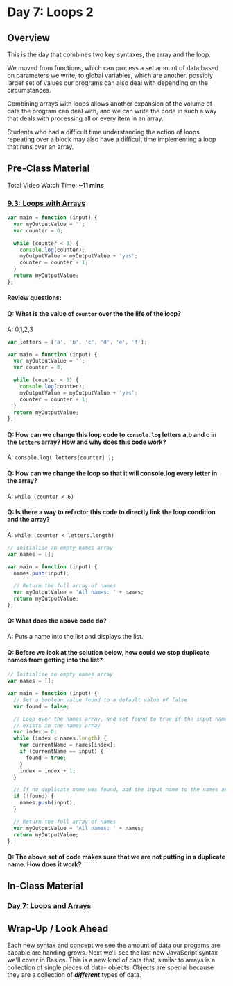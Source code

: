 # Day 7: Loops 2

## Overview

This is the day that combines two key syntaxes, the array and the loop.

We moved from functions, which can process a set amount of data based on parameters we write, to global variables, which are another. possibly larger set of values our programs can also deal with depending on the circumstances.

Combining arrays with loops allows another expansion of the volume of data the program can deal with, and we can write the code in such a way that deals with processing all or every item in an array.

Students who had a difficult time understanding the action of loops repeating over a block may also have a difficult time implementing a loop that runs over an array.

## Pre-Class Material

Total Video Watch Time: **~11 mins**

### [9.3: Loops with Arrays](../9-arrays-and-iteration/9.3-loops-with-arrays.md)

```javascript
var main = function (input) {
  var myOutputValue = '';
  var counter = 0;

  while (counter < 3) {
    console.log(counter);
    myOutputValue = myOutputValue + 'yes';
    counter = counter + 1;
  }
  return myOutputValue;
};
```

#### Review questions:

#### Q: What is the value of `counter` over the the life of the loop?

A: 0,1,2,3

```javascript
var letters = ['a', 'b', 'c', 'd', 'e', 'f'];

var main = function (input) {
  var myOutputValue = '';
  var counter = 0;

  while (counter < 3) {
    console.log(counter);
    myOutputValue = myOutputValue + 'yes';
    counter = counter + 1;
  }
  return myOutputValue;
};
```

#### Q: How can we change this loop code to `console.log` letters **a**,**b** and **c** in the `letters` array? How and why does this code work?

A: `console.log( letters[counter] );`

#### Q: How can we change the loop so that it will console.log every letter in the array?

A: `while (counter < 6)`

#### Q: Is there a way to refactor this code to directly link the loop condition and the array?

A: `while (counter < letters.length)`

```javascript
// Initialise an empty names array
var names = [];

var main = function (input) {
  names.push(input);

  // Return the full array of names
  var myOutputValue = 'All names: ' + names;
  return myOutputValue;
};
```

#### **Q: What does the above code do?**

A: Puts a name into the list and displays the list.

#### **Q: Before we look at the solution below, how could we stop duplicate names from getting into the list?**

```javascript
// Initialise an empty names array
var names = [];

var main = function (input) {
  // Set a boolean value found to a default value of false
  var found = false;

  // Loop over the names array, and set found to true if the input name already
  // exists in the names array
  var index = 0;
  while (index < names.length) {
    var currentName = names[index];
    if (currentName == input) {
      found = true;
    }
    index = index + 1;
  }

  // If no duplicate name was found, add the input name to the names array
  if (!found) {
    names.push(input);
  }

  // Return the full array of names
  var myOutputValue = 'All names: ' + names;
  return myOutputValue;
};
```

#### **Q: The above set of code makes sure that we are not putting in a duplicate name. How does it work?**

## In-Class Material

### [Day 7: Loops and Arrays](../in-class-exercises/day-7-arrays-and-loops.md)

## Wrap-Up / Look Ahead

Each new syntax and concept we see the amount of data our progams are capable are handing grows. Next we'll see the last new JavaScript syntax we'll cover in Basics. This is a new kind of data that, similar to arrays is a collection of single pieces of data- objects. Objects are special because they are a collection of _**different**_ types of data.

